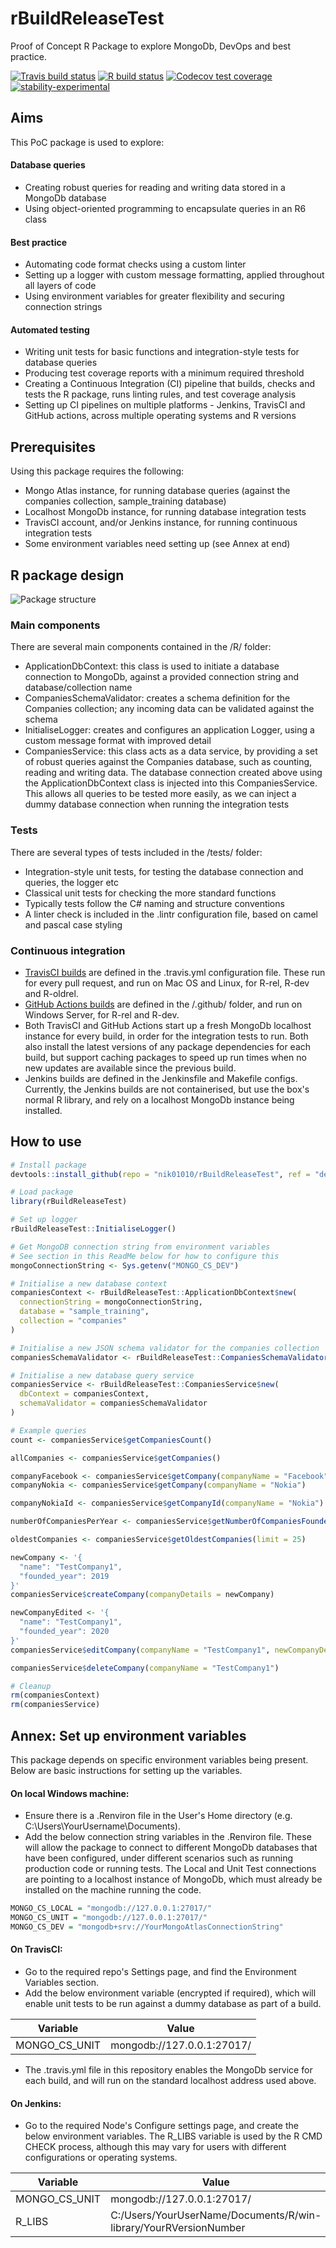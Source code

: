 
# rBuildReleaseTest
Proof of Concept R Package to explore MongoDb, DevOps and best practice.

<!-- badges: start -->
[![Travis build status](https://travis-ci.org/nik01010/rBuildReleaseTest.svg?branch=develop)](https://travis-ci.org/nik01010/rBuildReleaseTest)
[![R build status](https://github.com/nik01010/rBuildReleaseTest/workflows/R-CMD-check/badge.svg)](https://github.com/nik01010/rBuildReleaseTest/actions)
[![Codecov test coverage](https://codecov.io/gh/nik01010/rBuildReleaseTest/branch/develop/graph/badge.svg)](https://codecov.io/gh/nik01010/rBuildReleaseTest?branch=develop)
[![stability-experimental](https://img.shields.io/badge/stability-experimental-orange.svg)](https://github.com/emersion/stability-badges#experimental)
<!-- badges: end -->

## Aims
This PoC package is used to explore:

#### Database queries
- Creating robust queries for reading and writing data stored in a MongoDb database
- Using object-oriented programming to encapsulate queries in an R6 class

#### Best practice
- Automating code format checks using a custom linter
- Setting up a logger with custom message formatting, applied throughout all layers of code
- Using environment variables for greater flexibility and securing connection strings

#### Automated testing
- Writing unit tests for basic functions and integration-style tests for database queries
- Producing test coverage reports with a minimum required threshold
- Creating a Continuous Integration (CI) pipeline that builds, checks and tests the R package, runs linting rules, and test coverage analysis
- Setting up CI pipelines on multiple platforms - Jenkins, TravisCI and GitHub actions, across multiple operating systems and R versions


## Prerequisites
Using this package requires the following:
- Mongo Atlas instance, for running database queries (against the companies collection, sample_training database)
- Localhost MongoDb instance, for running database integration tests
- TravisCI account, and/or Jenkins instance, for running continuous integration tests
- Some environment variables need setting up (see Annex at end)


## R package design
![Package structure](Helpers/Images/Package.png)

### Main components
There are several main components contained in the /R/ folder:
- ApplicationDbContext: this class is used to initiate a database connection to MongoDb, against a provided connection string and database/collection name
- CompaniesSchemaValidator: creates a schema definition for the Companies collection; any incoming data can be validated against the schema
- InitialiseLogger: creates and configures an application Logger, using a custom message format with improved detail
- CompaniesService: this class acts as a data service, by providing a set of robust queries against the Companies database, such as counting, reading and writing data. The database connection created above using the ApplicationDbContext class is injected into this CompaniesService. This allows all queries to be tested more easily, as we can inject a dummy database connection when running the integration tests

### Tests
There are several types of tests included in the /tests/ folder:
- Integration-style unit tests, for testing the database connection and queries, the logger etc
- Classical unit tests for checking the more standard functions 
- Typically tests follow the C# naming and structure conventions
- A linter check is included in the .lintr configuration file, based on camel and pascal case styling

### Continuous integration
- <a href="https://travis-ci.org/github/nik01010/rBuildReleaseTest" target="_blank">TravisCI builds</a> are defined in the .travis.yml configuration file. These run for every pull request, and run on Mac OS and Linux, for R-rel, R-dev and R-oldrel.
- <a href="https://github.com/nik01010/rBuildReleaseTest/actions" target="_blank">GitHub Actions builds</a> are defined in the /.github/ folder, and run on Windows Server, for R-rel and R-dev.
- Both TravisCI and GitHub Actions start up a fresh MongoDb localhost instance for every build, in order for the integration tests to run. Both also install the latest versions of any package dependencies for each build, but support caching packages to speed up run times when no new updates are available since the previous build.
- Jenkins builds are defined in the Jenkinsfile and Makefile configs. Currently, the Jenkins builds are not containerised, but use the box's normal R library, and rely on a localhost MongoDb instance being installed.


## How to use
```R
# Install package
devtools::install_github(repo = "nik01010/rBuildReleaseTest", ref = "develop")

# Load package
library(rBuildReleaseTest)

# Set up logger
rBuildReleaseTest::InitialiseLogger()

# Get MongoDB connection string from environment variables
# See section in this ReadMe below for how to configure this
mongoConnectionString <- Sys.getenv("MONGO_CS_DEV")

# Initialise a new database context
companiesContext <- rBuildReleaseTest::ApplicationDbContext$new(
  connectionString = mongoConnectionString,
  database = "sample_training",
  collection = "companies"
)

# Initialise a new JSON schema validator for the companies collection
companiesSchemaValidator <- rBuildReleaseTest::CompaniesSchemaValidator()

# Initialise a new database query service
companiesService <- rBuildReleaseTest::CompaniesService$new(
  dbContext = companiesContext,
  schemaValidator = companiesSchemaValidator
)

# Example queries
count <- companiesService$getCompaniesCount()

allCompanies <- companiesService$getCompanies()

companyFacebook <- companiesService$getCompany(companyName = "Facebook")
companyNokia <- companiesService$getCompany(companyName = "Nokia")

companyNokiaId <- companiesService$getCompanyId(companyName = "Nokia")

numberOfCompaniesPerYear <- companiesService$getNumberOfCompaniesFoundedPerYear()

oldestCompanies <- companiesService$getOldestCompanies(limit = 25)

newCompany <- '{
  "name": "TestCompany1",
  "founded_year": 2019
}'
companiesService$createCompany(companyDetails = newCompany)

newCompanyEdited <- '{
  "name": "TestCompany1",
  "founded_year": 2020
}'
companiesService$editCompany(companyName = "TestCompany1", newCompanyDetails = newCompanyEdited)

companiesService$deleteCompany(companyName = "TestCompany1")

# Cleanup
rm(companiesContext)
rm(companiesService)

```

## Annex: Set up environment variables
This package depends on specific environment variables being present. Below are basic instructions for setting up the variables.
#### On local Windows machine:
- Ensure there is a .Renviron file in the User's Home directory (e.g. C:\Users\YourUsername\Documents).
- Add the below connection string variables in the .Renviron file. These will allow the package to connect to different MongoDb databases that have been configured, under different scenarios such as running production code or running tests. The Local and Unit Test connections are pointing to a localhost instance of MongoDb, which must already be installed on the machine running the code.
```R
MONGO_CS_LOCAL = "mongodb://127.0.0.1:27017/"
MONGO_CS_UNIT = "mongodb://127.0.0.1:27017/"
MONGO_CS_DEV = "mongodb+srv://YourMongoAtlasConnectionString"
```

#### On TravisCI:
- Go to the required repo's Settings page, and find the Environment Variables section.
- Add the below environment variable (encrypted if required), which will enable unit tests to be run against a dummy database as part of a build.

| Variable      | Value                      |
| ------------- |----------------------------|
| MONGO_CS_UNIT | mongodb://127.0.0.1:27017/ |

- The .travis.yml file in this repository enables the MongoDb service for each build, and will run on the standard localhost address used above.

#### On Jenkins:
- Go to the required Node's Configure settings page, and create the below environment variables. The R_LIBS variable is used by the R CMD CHECK process, although this may vary for users with different configurations or operating systems.

| Variable      | Value                      |
| ------------- |----------------------------|
| MONGO_CS_UNIT | mongodb://127.0.0.1:27017/ |
| R_LIBS        | C:/Users/YourUserName/Documents/R/win-library/YourRVersionNumber |
